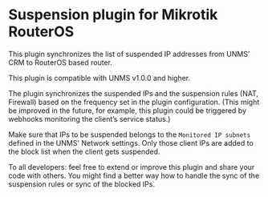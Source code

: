 # Suspension plugin for Mikrotik RouterOS
This plugin synchronizes the list of suspended IP addresses from UNMS’ CRM to RouterOS based router. 

This plugin is compatible with UNMS v1.0.0 and higher.

The plugin synchronizes the suspended IPs and the suspension rules (NAT, Firewall) based on the frequency set in the plugin configuration. (This might be improved in the future, for example, this plugin could be triggered by webhooks monitoring the client’s service status.)

Make sure that IPs to be suspended belongs to the `Monitored IP subnets` defined in the UNMS' Network settings. Only those client IPs are added to the block list when the client gets suspended. 

To all developers: feel free to extend or improve this plugin and share your code with others. You might find a better way how to handle the sync of the suspension rules or sync of the blocked IPs.
